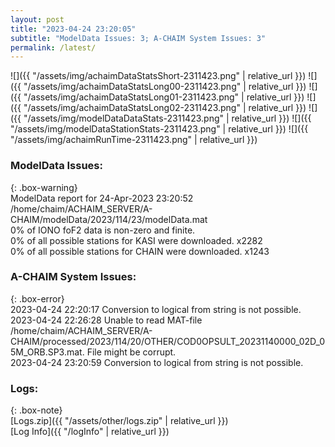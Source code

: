 ```yaml
---
layout: post
title: "2023-04-24 23:20:05"
subtitle: "ModelData Issues: 3; A-CHAIM System Issues: 3"
permalink: /latest/
---
```


![]({{ "/assets/img/achaimDataStatsShort-2311423.png" | relative_url }})
![]({{ "/assets/img/achaimDataStatsLong00-2311423.png" | relative_url }})
![]({{ "/assets/img/achaimDataStatsLong01-2311423.png" | relative_url }})
![]({{ "/assets/img/achaimDataStatsLong02-2311423.png" | relative_url }})
![]({{ "/assets/img/modelDataDataStats-2311423.png" | relative_url }})
![]({{ "/assets/img/modelDataStationStats-2311423.png" | relative_url }})
![]({{ "/assets/img/achaimRunTime-2311423.png" | relative_url }})


### ModelData Issues:  
  
{: .box-warning}  
 ModelData report for 24-Apr-2023 23:20:52   
 /home/chaim/ACHAIM_SERVER/A-CHAIM/modelData/2023/114/23/modelData.mat   
 0% of IONO foF2 data is non-zero and finite.   
 0% of all possible stations for KASI were downloaded. x2282   
 0% of all possible stations for CHAIN were downloaded. x1243   
  
### A-CHAIM System Issues:  
  
{: .box-error}  
2023-04-24 22:20:17 Conversion to logical from string is not possible.  
2023-04-24 22:26:28 Unable to read MAT-file /home/chaim/ACHAIM_SERVER/A-CHAIM/processed/2023/114/20/OTHER/COD0OPSULT_20231140000_02D_05M_ORB.SP3.mat. File might be corrupt.  
2023-04-24 23:20:59 Conversion to logical from string is not possible.  

### Logs:  
  
{: .box-note}  
[Logs.zip]({{ "/assets/other/logs.zip" | relative_url }})  
[Log Info]({{ "/logInfo" | relative_url }})  
